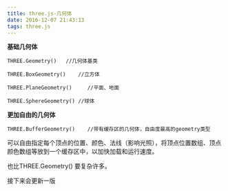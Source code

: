 ```yaml
---
title: three.js-几何体
date: 2016-12-07 21:43:13
tags: three.js
---
```




**基础几何体**

`THREE.Geometry()	//几何体基类`

`THREE.BoxGeometry()	//立方体`

`THREE.PlaneGeometry()	   //平面、地面`

`THREE.SphereGeometry()	//球体`



**更加自由的几何体**

`THREE.BufferGeometry()    //带有缓存区的几何体，自由度最高的geometry类型`

可以自由指定每个顶点的位置、颜色、法线（影响光照），将顶点位置数组、顶点颜色数组等放到一个缓存区中，以加快加载和运行速度。

也比THREE.Geometry() 要复杂许多。



接下来会更新一版